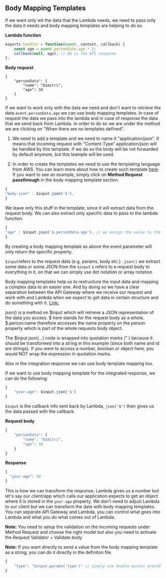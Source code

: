 ## Body Mapping Templates

If we want only wit the data that the Lambda needs, we need to pass only the data it needs and body mapping templates are helping to do so.

**Lambda function**
```js
exports.handler = function(event, context, callback) {
    const age = event.personDate.age * 2;
    callback(null, age); // 68 is the API response
};

```

**Body request**
```
{
    "personData": {
        "name": "Dimitri",
        "age": 34
    }
}
```

If we want to work only with the data we need and don't want to retrieve the data `event.personData.age` we can use body mapping templates. In case of request the data we pass into the lambda and in case of response the data that we send back from Lambda. In order to do so we are under the method we are clicking on "When there are no templates defined". 

1. We need to add a template and we need to name it "application/json". It means that incoming request with "Content-Type" application/json will be handled by this template. If we do so the body will be not forwarded by default anymore, but this teample will be used.

2. In order to create the templates we need to use the templating language from AWS. You can learn more about how to create such template [here](https://docs.aws.amazon.com/apigateway/latest/developerguide/api-gateway-mapping-template-reference.html). If you want to see an example, simply click on **Method Request passthrough** in the body mapping template section. 

```js
{
"body-json" : $input.json('$'),
}

```
We leave only this stuff in the template, since it will extract data from the request body. We can also extract only specific data to pass to the lambda function.

```js
{
"age" : $input.json('$.personData.age'), // we assign the value to the "age" property
}

```
By creating a body mapping template as above the event parameter will only return the specific property.

`$input`refers to the request data (e.g. params, body etc.)
`.json()` we extract some data or some JSON from the `$input`
`$` refers to a request body to everything in it, on that we can simply use dot notation or array notation

Body mapping templates help us to restructure the input data and mapping a complex data to an easier one. And by doing so we have a clear separation between the API Gateway where we receive our request and work with and Lambda when we expect to get data in certain structure and do something with it. [Link:](http://docs.aws.amazon.com/apigateway/latest/developerguide/api-gateway-mapping-template-reference.html#input-variable-reference) 

json()  is a method on $input  which will retrieve a JSON representation of the data you access. $  here stands for the request body as a whole, $.person.name  therefore accesses the name property on the person property which is part of the whole requests body object.

The $input.json(...)  code is wrapped into quotation marks (" ) because it should be transformed into a string in this example (since both name and id are strings). If you were to access a number, boolean or object here, you would NOT wrap the expression in quotation marks.

Also in the integration response we can use body template mapping too.

If we want to use body mapping template for the integrated response, we can do the following:

```js
{
    "your-age": $input.json('$')
}
```

`$input` is the callback info sent back by Lambda, `json('$')` then gives us the data passed with the callback.

**Request body**
```js
{
    "personData": {
        "name": "Dimitri",
        "age": 34
    }
}
```
**Response**
```js
{
  "your-age": 34
}

```

This is how we can transform the response. Lambda gives us a number but let's say our client/app which calls our application expects to get an object where it is stored in the `your-age` property. We don't need to adjust Lambda to our client but we can transform the data with body mapping templates. You can separate API Gateway and Lambda, you can control what goes into Lambda and what you do what comes out of Lambda.

**Note:** You need to setup the validation on the incoming requests under Method Request and choose the right model but also you need to activate the Request Validator  = Validate body

**Note:** If you want directly to send a value from the body mapping template as a string, you can do it directly in the definiton file.

```js
{ 
    "type": "$input.params('type')" // simply use double quotes around the expression
}
```

